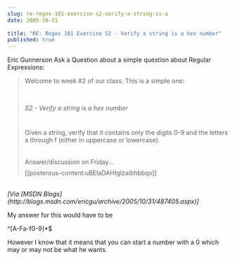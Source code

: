 ```yaml
---
slug: re-regex-101-exercise-s2-verify-a-string-is-a
date: 2005-10-31
 
title: "RE: Regex 101 Exercise S2 - Verify a string is a hex number"
published: true
---
```

Eric Gunnerson Ask a Question about a simple question about Regular Expressions:<br /> <blockquote>
<p>Welcome to week #2 of our class. This is a simple one:</p>
<br /><p><em>S2 - Verify a string is a hex number</em></p>
<br /><p class="BodyTextFirst" style="MARGIN: 6pt 0in;">Given a string, verify that it contains only the digits 0-9 and the letters a through f (either in uppercase or lowercase).</p>
<br /><p class="BodyTextFirst" style="MARGIN: 6pt 0in;">Answer/discussion on Friday...</p>
[[posterous-content:uBElaDAHtglzaibhbbqx]]
</blockquote><br /><i>[Via [MSDN Blogs](http://blogs.msdn.com/ericgu/archive/2005/10/31/487405.aspx)]</i><p />My answer for this would have to be<p />^[A-Fa-f0-9]*$ <p />However I know that it means that you can start a number with a 0 which may or may not be what he wants.<p /><br />

